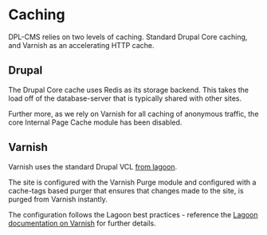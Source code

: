 # Caching

DPL-CMS relies on two levels of caching. Standard Drupal Core caching, and
Varnish as an accelerating HTTP cache.

## Drupal

The Drupal Core cache uses Redis as its storage backend. This takes the load off
of the database-server that is typically shared with other sites.

Further more, as we rely on Varnish for all caching of anonymous traffic, the
core Internal Page Cache module has been disabled.

## Varnish

Varnish uses the standard Drupal VCL [from lagoon](https://github.com/uselagoon/lagoon-images/blob/main/images/varnish-drupal/drupal.vcl).

The site is configured with the Varnish Purge module and configured with a
cache-tags based purger that ensures that changes made to the site, is purged
from Varnish instantly.

The configuration follows the Lagoon best practices - reference the
[Lagoon documentation on Varnish](https://docs.lagoon.sh/lagoon/drupal/services/varnish)
for further details.
